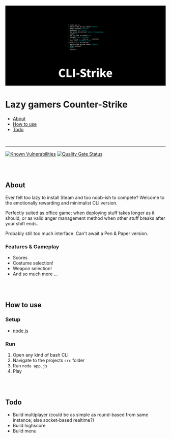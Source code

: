 ![Teaser](teaser.png)

# Lazy gamers Counter-Strike

- [About](#about)
- [How to use](#how-to-use)
- [Todo](#todo)

<br>

---

[![Known Vulnerabilities](https://snyk.io/test/github/ChristianOellers/CLI-Strike/badge.svg?targetFile=package.json)](https://snyk.io/test/github/ChristianOellers/CLI-Strike?targetFile=package.json)
[![Quality Gate Status](https://sonarcloud.io/api/project_badges/measure?project=ChristianOellers_CLI-Strike&metric=alert_status)](https://sonarcloud.io/dashboard?id=ChristianOellers_CLI-Strike)

<br><br>

## About

Ever felt too lazy to install Steam and too noob-ish to compete?
Welcome to the emotionally rewarding and minimalist CLI version.

Perfectly suited as office game; when deploying stuff takes longer as it should,
or as valid anger management method when other stuff breaks after your shift ends.

Probably still too much interface. Can't await a Pen & Paper version.

### Features & Gameplay

- Scores
- Costume selection!
- Weapon selection!
- And so much more ...

<br><br>

## How to use

### Setup

- [node.js](http://nodejs.org/)

### Run

1. Open any kind of bash CLI
2. Navigate to the projects `src` folder
3. Run `node app.js`
4. Play

<br><br>

## Todo

- Build multiplayer (could be as simple as round-based from same instance; else socket-based realtime?)
- Build highscore
- Build menu
